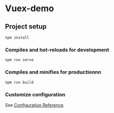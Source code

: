 # Vuex-demo

## Project setup
```
npm install
```

### Compiles and hot-reloads for development
```
npm run serve
```

### Compiles and minifies for productionnn
```
npm run build
```

### Customize configuration
See [Configuration Reference](https://cli.vuejs.org/config/).
